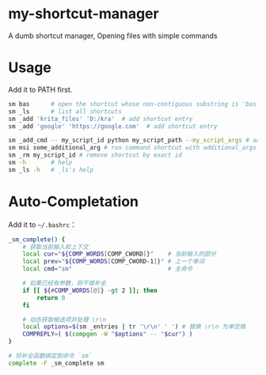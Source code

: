 # my-shortcut-manager

A dumb shortcut manager, Opening files with simple commands

# Usage

Add it to PATH first.

```sh
sm bas      # open the shortcut whose non-contiguous substring is 'bas'
sm _ls      # list all shortcuts
sm _add 'krita_files' 'D:/kra'  # add shortcut entry
sm _add 'google' 'https://google.com'  # add shortcut entry

sm _add_cmd -- my_script_id python my_script_path --my_script_args # add command shortcut
sm msi some_additional_arg # run command shortcut with additional_args
sm _rm my_script_id # remove shortcut by exact id
sm -h       # help
sm _ls -h   # _ls's help
```

# Auto-Completation

Add it to `~/.bashrc`：

```bash
_sm_complete() {
    # 获取当前输入和上下文
    local cur="${COMP_WORDS[COMP_CWORD]}"    # 当前输入的部分
    local prev="${COMP_WORDS[COMP_CWORD-1]}" # 上一个单词
    local cmd="sm"                           # 主命令

    # 如果已经有参数，则不做补全
    if [[ ${#COMP_WORDS[@]} -gt 2 ]]; then
        return 0
    fi

    # 动态获取候选项并处理 \r\n
    local options=$(sm _entries | tr '\r\n' ' ') # 替换 \r\n 为单空格
    COMPREPLY=( $(compgen -W "$options" -- "$cur") )
}

# 将补全函数绑定到命令 `sm`
complete -F _sm_complete sm
```
